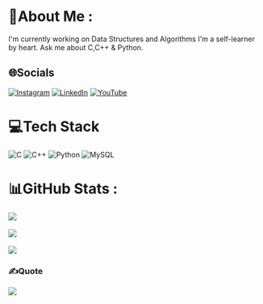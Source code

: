 # 💫About Me :
I'm currently working on Data Structures and Algorithms
I'm a self-learner by heart.
Ask me about C,C++ & Python.


## 🌐Socials
[![Instagram](https://img.shields.io/badge/Instagram-%23E4405F.svg?logo=Instagram&logoColor=white)](https://instagram.com/r_ahulanand) [![LinkedIn](https://img.shields.io/badge/LinkedIn-%230077B5.svg?logo=linkedin&logoColor=white)](https://www.linkedin.com/in/r-ahulanand/) [![YouTube](https://img.shields.io/badge/YouTube-%23FF0000.svg?logo=YouTube&logoColor=white)](https://youtube.com/c/AnandCorp.) 

# 💻Tech Stack

![C](https://img.shields.io/badge/c-%2300599C.svg?style=flat&logo=c&logoColor=white) ![C++](https://img.shields.io/badge/c++-%2300599C.svg?style=flat&logo=c%2B%2B&logoColor=white) ![Python](https://img.shields.io/badge/python-3670A0?style=flat&logo=python&logoColor=ffdd54) ![MySQL](https://img.shields.io/badge/mysql-%2300f.svg?style=flat&logo=mysql&logoColor=white)

# 📊GitHub Stats :
![](https://github-readme-stats.vercel.app/api?username=zeul22&theme=radical&hide_border=false&include_all_commits=false&count_private=false)<br/>
<br/>
![](https://github-readme-streak-stats.herokuapp.com/?user=zeul22&theme=radical&hide_border=false)<br/>
<br/>
![](https://github-readme-stats.vercel.app/api/top-langs/?username=zeul22&theme=radical&hide_border=false&include_all_commits=false&count_private=false&layout=compact)
<br/>
### ✍️Quote
![](https://quotes-github-readme.vercel.app/api?type=horizontal&theme=radical)

